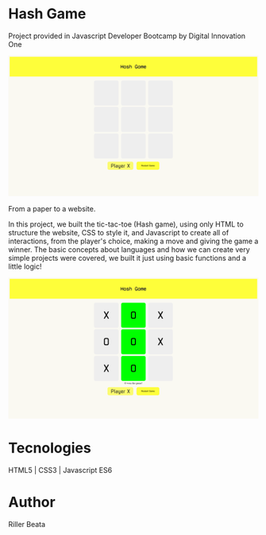 # Hash Game

Project provided in Javascript Developer Bootcamp by Digital Innovation One

![](screenshots/hashgame.png)

From a paper to a website.

In this project, we built the tic-tac-toe (Hash game), using only HTML to structure the website, CSS to style it, and Javascript to create all of interactions, from the player's choice, making a move and giving the game a winner. The basic concepts about languages and how we can create very simple projects were covered, we built it just using basic functions and a little logic!

![](screenshots/win.png)

# Tecnologies

HTML5 | CSS3 | Javascript ES6

# Author

Riller Beata
